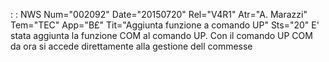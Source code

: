  :  : NWS Num="002092" Date="20150720" Rel="V4R1" Atr="A. Marazzi" Tem="TEC" App="B£" Tit="Aggiunta funzione a comando UP" Sts="20"
E' stata aggiunta la funzione COM al comando UP.
Con il comando UP COM da ora si accede direttamente alla gestione dell commesse 
